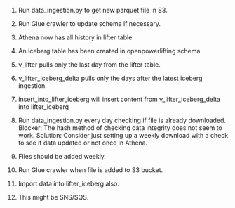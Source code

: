 1. Run data_ingestion.py to get new parquet file in S3.
2. Run Glue crawler to update schema if necessary.
3. Athena now has all history in lifter table.
4. An Iceberg table has been created in openpowerlifting schema 
4. v_lifter pulls only the last day from the lifter table.
5. v_lifter_iceberg_delta pulls only the days after the latest iceberg ingestion.
6. insert_into_lifter_iceberg will insert content from v_lifter_iceberg_delta into lifter_iceberg

1. Run data_ingestion.py every day checking if file is already downloaded.
    Blocker: The hash method of checking data integrity does not seem to work. 
    Solution: Consider just setting up a weekly download with a check to see if data updated or not once in Athena.
2. Files should be added weekly.
3. Run Glue crawler when file is added to S3 bucket.
4. Import data into lifter_iceberg also.
5. This might be SNS/SQS.